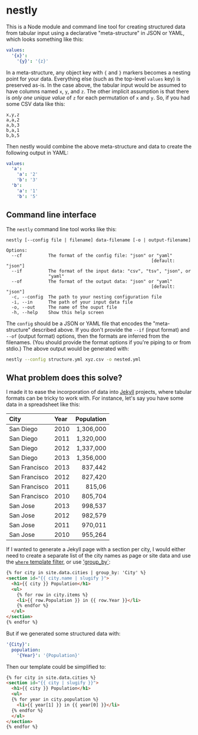 # nestly
This is a Node module and command line tool for creating structured data from tabular input using a declarative "meta-structure" in JSON or YAML, which looks something like this:

```yaml
values:
  '{x}':
    '{y}': '{z}'
```

In a meta-structure, any object key with `{` and `}` markers becomes a nesting point for your data. Everything else (such as the top-level `values` key) is preserved as-is. In the case above, the tabular input would be assumed to have columns named `x`, `y`, and `z`. The other implicit assumption is that there is _only one unique value_ of `z` for each permutation of `x` and `y`. So, if you had some CSV data like this:

```
x,y,z
a,a,2
a,b,3
b,a,1
b,b,5
```

Then nestly would combine the above meta-structure and data to create the following output in YAML:

```yaml
values:
  'a':
    'a': '2'
    'b': '3'
  'b':
    'a': '1'
    'b': '5'
```

## Command line interface
The `nestly` command line tool works like this:

```
nestly [--config file | filename] data-filename [-o | output-filename]

Options:
  --cf          The format of the config file: "json" or "yaml"
                                                       [default: "json"]
  --if          The format of the input data: "csv", "tsv", "json", or
                "yaml"
  --of          The format of the output data: "json" or "yaml"
                                                       [default: "json"]
  -c, --config  The path to your nesting configuration file
  -i, --in      The path of your input data file
  -o, --out     The name of the ouput file
  -h, --help    Show this help screen
```

The `config` should be a JSON or YAML file that encodes the "meta-structure" described above. If you don't provide the `--if` (input format) and `--of` (output format) options, then the formats are inferred from the filenames. (You should provide the format options if you're piping to or from stdio.) The above output would be generated with:

```sh
nestly --config structure.yml xyz.csv -o nested.yml
```

## What problem does this solve?
I made it to ease the incorporation of data into [Jekyll] projects, where tabular formats can be tricky to work with. For instance, let's say you have some data in a spreadsheet like this:

City | Year | Population
:--- | :--- | ---:
San Diego | 2010 | 1,306,000
San Diego | 2011 | 1,320,000
San Diego | 2012 | 1,337,000
San Diego | 2013 | 1,356,000
San Francisco | 2013 | 837,442
San Francisco | 2012 | 827,420
San Francisco | 2011 | 815,06
San Francisco | 2010 | 805,704
San Jose | 2013 | 998,537
San Jose | 2012 | 982,579
San Jose | 2011 | 970,011
San Jose | 2010 | 955,264

If I wanted to generate a Jekyll page with a section per city, I would either need to create a separate list of the city names as page or site data and use the [`where` template filter](https://github.com/jekyll/jekyll/blob/b06af5a44f47ec6cf5f203e8eb318868eac0ae86/lib/jekyll/filters.rb#L215-L226), or use  ['group_by`](https://github.com/jekyll/jekyll/blob/b06af5a44f47ec6cf5f203e8eb318868eac0ae86/lib/jekyll/filters.rb#L195-L213):

```html
{% for city in site.data.cities | group_by: 'City' %}
<section id="{{ city.name | slugify }">
  <h1>{{ city }} Population</h1>
  <ul>
    {% for row in city.items %}
    <li>{{ row.Population }} in {{ row.Year }}</li>
    {% endfor %}
  </ul>
</section>
{% endfor %}
```

But if we generated some structured data with:

```yaml
'{City}':
  population:
    '{Year}': '{Population}'
```

Then our template could be simplified to:

```html
{% for city in site.data.cities %}
<section id="{{ city | slugify }}">
  <h1>{{ city }} Population</h1>
  <ul>
  {% for year in city.population %}
    <li>{{ year[1] }} in {{ year[0] }}</li>
  {% endfor %}
  </ul>
</section>
{% endfor %}
```

[Jekyll]: https://jekyllrb.com/
